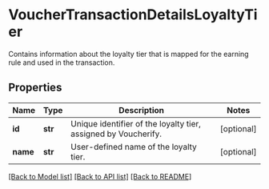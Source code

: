 # VoucherTransactionDetailsLoyaltyTier

Contains information about the loyalty tier that is mapped for the earning rule and used in the transaction.

## Properties

Name | Type | Description | Notes
------------ | ------------- | ------------- | -------------
**id** | **str** | Unique identifier of the loyalty tier, assigned by Voucherify. | [optional] 
**name** | **str** | User-defined name of the loyalty tier. | [optional] 

[[Back to Model list]](../README.md#documentation-for-models) [[Back to API list]](../README.md#documentation-for-api-endpoints) [[Back to README]](../README.md)



